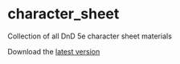 # character_sheet
Collection of all DnD 5e character sheet materials

Download the [latest version](https://github.com/bomboy87/character_sheet/raw/master/character_sheet_updated.pdf)
